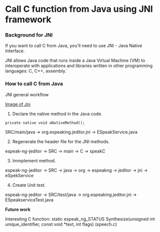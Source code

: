 # Call C function from Java using JNI framework 

### Background for JNI

If you want to call C from Java, you'll need to use JNI - Java Native Interface. 

JNI allows Java code that runs inside a Java Virtual Machine (VM)
to interoperate with applications and libraries written in other programming languages: C, 
C++, assembly.`


### How to call C from Java

JNI general workflow

[Image of Jni](https://github.com/AneteKlavina/espeak-ng-jeditor/blob/master/docs/images/Jni.png)


1. Declare the native method in the Java code.

 `private native void aNativeMethod();`

SRC/main/java -> org.espeaking.jeditor.jni -> ESpeakService.java

2. Regenerate the header file for the JNI methods.

espeak-ng-jeditor -> SRC -> main -> C -> speakC

3. Immplement method.

espeak-ng-jeditor -> SRC -> java -> org -> espeakng -> jeditor -> jni -> eSpekService

4. Create Unit test.

espeak-ng-jeditor -> SRC/test/java -> org.espeaking.jeditor.jni -> ESpeakserviceTest.java


**Future work** 

Interesting C function: static espeak_ng_STATUS Synthesize(unsigned int unique_identifier, const void *text, int flags) (speech.c)
